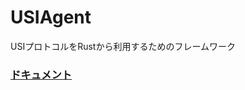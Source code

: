 # USIAgent
USIプロトコルをRustから利用するためのフレームワーク



### [ドキュメント](https://j6k1.github.io/USIAgent/usiagent/index.html)

